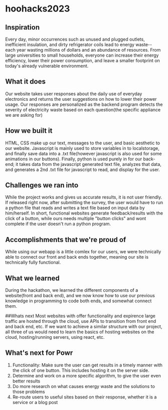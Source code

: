# hoohacks2023
## Inspiration
Every day, minor occurrences such as unused and plugged outlets, inefficient insulation, and dirty refrigerator coils lead to energy waste-- each year wasting millions of dollars and an abundance of resources. From large universities to small households, everyone can increase their energy efficiency, lower their power consumption, and leave a smaller footprint on today's already vulnerable environment. 

## What it does
Our website takes user responses about the daily use of everyday electronics and returns the user suggestions on how to lower their power usage. Our responses are personalized as the backend program detects the severity of electricity waste based on each question(the specific appliance we are asking for)

## How we built it
HTML, CSS make up our text, messages to the user, and basic aesthetic to our website. Javascript is mainly used to store variables in to localstorage, and finally save data into a .txt file(however javascript is also used for some animations in our buttons). Finally, python is used purely in for our back-end; it takes data from the javascript generated text file, analyzes that data, and generates a 2nd .txt file for javascript to read, and display for the user.
## Challenges we ran into
While the project works and gives us accurate results, it is not user friendly. If released right now, after submitting the survey, the user would have to run a python file that reads and writes a text file based on input data by him/herself. In short, functional websites generate feedback/results with the click of a button, while ours needs multiple "button clicks" and wont complete if the user doesn't run a python program.

## Accomplishments that we're proud of
While using our webapp is a little comlex for our users, we were technically able to connect our front and back ends together, meaning our site is technically fully functional. 

## What we learned
During the hackathon, we learned the different components of a website(front and back end), and we now know how to use our previous knowledge in programming to code both ends, and somewhat connect them. 

##Whats next
Most websites with offer functionality and expirence large traffic are hosted through the cloud, use APIs to transition from front end and back end, etc. If we want to achieve a similar structure with our project, all three of us would need to learn the basics of hosting websites on the cloud, hosting/running servers, using react, etc.

## What's next for Powr
1. Functionality: Make sure the user can get results in a timely manner with the click of one button. This includes hosting it on the server side.
2. Determine and work on a more specific algorithm, to give the user even better results
3. Do more research on what causes energy waste and the solutions to those problems
4. Re-route users to useful sites based on their response, whether it is a service or a blog post
